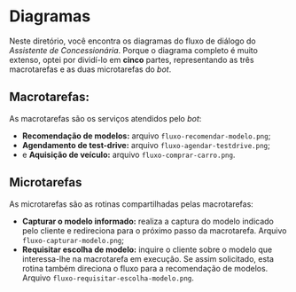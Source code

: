 # Diagramas

Neste diretório, você encontra os diagramas do fluxo de diálogo do _Assistente de Concessionária_. Porque o diagrama completo é muito extenso, optei por dividí-lo em **cinco** partes, representando as três macrotarefas e as duas microtarefas do _bot_.

## Macrotarefas:

As macrotarefas são os serviços atendidos pelo _bot_:

- **Recomendação de modelos:** arquivo `fluxo-recomendar-modelo.png`;
- **Agendamento de test-drive:** arquivo `fluxo-agendar-testdrive.png`;
- e **Aquisição de veículo:** arquivo `fluxo-comprar-carro.png`.

## Microtarefas

As microtarefas são as rotinas compartilhadas pelas macrotarefas:

- **Capturar o modelo informado:** realiza a captura do modelo indicado pelo cliente e redireciona para o próximo passo da macrotarefa. Arquivo `fluxo-capturar-modelo.png`;
- **Requisitar escolha de modelo:** inquire o cliente sobre o modelo que interessa-lhe na macrotarefa em execução. Se assim solicitado, esta rotina também direciona o fluxo para a recomendação de modelos. Arquivo `fluxo-requisitar-escolha-modelo.png`.